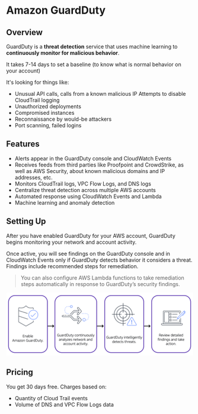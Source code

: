 # Amazon GuardDuty

## Overview

GuardDuty is a **threat detection** service that uses machine learning to **continuously monitor for malicious behavior**.

It takes 7-14 days to set a baseline (to know what is normal behavior on your account)

It's looking for things like:
- Unusual API calls, calls from a known malicious IP
Attempts to disable CloudTrail logging
- Unauthorized deployments
- Compromised instances
- Reconnaissance by would-be attackers
- Port scanning, failed logins


## Features

- Alerts appear in the GuardDuty console and
CloudWatch Events
- Receives feeds from third parties like Proofpoint and CrowdStrike, as well as AWS Security, about known malicious domains and IP addresses, etc.
- Monitors CloudTrail logs, VPC Flow Logs, and DNS logs
- Centralize threat detection across multiple AWS accounts
- Automated response using CloudWatch Events and Lambda
- Machine learning and anomaly detection


## Setting Up

After you have enabled GuardDuty for your AWS account, GuardDuty begins monitoring your network and account activity.

Once active, you will see findings on the GuardDuty console and in CloudWatch Events only if GuardDuty detects behavior it considers a threat. Findings include recommended steps for remediation.

> You can also configure AWS Lambda functions to take remediation steps automatically in response to GuardDuty’s security findings.

![](./images/guardduty.png)


## Pricing

You get 30 days free. Charges based on:
- Quantity of Cloud Trail events
- Volume of DNS and VPC Flow Logs data